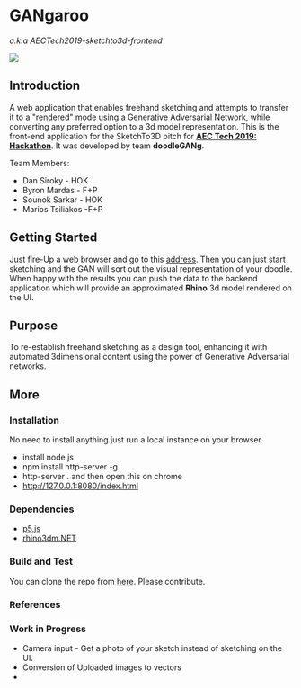 # GANgaroo
*a.k.a AECTech2019-sketchto3d-frontend*

![](assets/Kanganru_Outback.png)

## Introduction
A web application that enables freehand sketching and attempts to transfer it to a "rendered" mode using a Generative Adversarial Network, while converting any preferred option to a 3d model representation.
This is the front-end application for the SketchTo3D pitch for [**AEC Tech 2019: Hackathon**](http://core.thorntontomasetti.com/aec-tech-2019-nyc/aec-tech-2019-hackathon/). It was developed by team **doodleGANg**.

Team Members:
- Dan Siroky - HOK
- Byron Mardas - F+P
- Sounok Sarkar - HOK
- Marios Tsiliakos -F+P

## Getting Started

Just fire-Up a web browser and go to this [address](http://184.105.174.119:3001/). Then you can just start sketching and the GAN will sort out the visual representation of your doodle. When happy with the results you can push the data to the backend application which will provide an approximated **Rhino** 3d model rendered on the UI.

## Purpose

To re-establish freehand sketching as a design tool, enhancing it with automated 3dimensional content using the power of Generative Adversarial networks.

## More

### Installation
No need to install anything just run a local instance on your browser.

* install node js
* npm install http-server -g
* http-server .
and then open this on chrome 
* http://127.0.0.1:8080/index.html

### Dependencies
- [p5.js](https://p5js.org/reference/#/p5.Vector/add)
- [rhino3dm.NET](https://github.com/mcneel/rhino3dm)

### Build and Test
You can clone the repo from [here](https://github.com/djsiroky/aectech2019-sketchto3d-frontend.git). Please contribute.

### References

### Work in Progress
- Camera input - Get a photo of your sketch instead of sketching on the UI.
- Conversion of Uploaded images to vectors
- 
